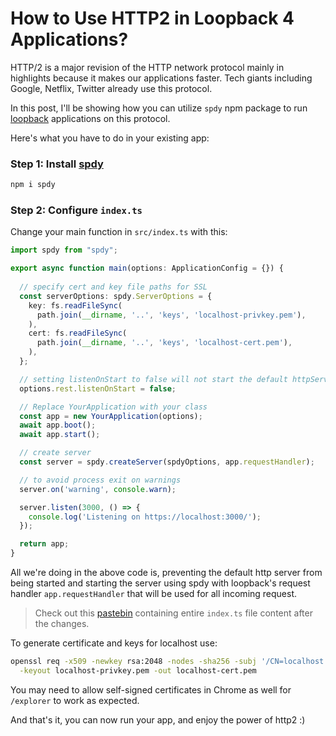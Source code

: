 # How to Use HTTP2 in Loopback 4 Applications?

HTTP/2 is a major revision of the HTTP network protocol mainly in highlights because it makes our applications faster. Tech giants including Google, Netflix, Twitter already use this protocol.

In this post, I'll be showing how you can utilize `spdy` npm package to run [loopback](https://loopback.io/) applications on this protocol.

Here's what you have to do in your existing app:

### Step 1: Install [spdy](https://www.npmjs.com/package/spdy)

```sh
npm i spdy
```

### Step 2: Configure `index.ts`

Change your main function in `src/index.ts` with this:

```ts
import spdy from "spdy";

export async function main(options: ApplicationConfig = {}) {
  
  // specify cert and key file paths for SSL
  const serverOptions: spdy.ServerOptions = {
    key: fs.readFileSync(
      path.join(__dirname, '..', 'keys', 'localhost-privkey.pem'),
    ),
    cert: fs.readFileSync(
      path.join(__dirname, '..', 'keys', 'localhost-cert.pem'),
    ),
  };

  // setting listenOnStart to false will not start the default httpServer
  options.rest.listenOnStart = false;

  // Replace YourApplication with your class
  const app = new YourApplication(options);
  await app.boot();
  await app.start();

  // create server
  const server = spdy.createServer(spdyOptions, app.requestHandler);

  // to avoid process exit on warnings
  server.on('warning', console.warn);

  server.listen(3000, () => {
    console.log('Listening on https://localhost:3000/');
  });

  return app;
}
```

All we're doing in the above code is, preventing the default http server from being started and starting the server using spdy with loopback's request handler `app.requestHandler` that will be used for all incoming request.

> Check out this [pastebin](https://pastebin.com/raw/F5gD1aF2) containing entire `index.ts` file content after the changes.

To generate certificate and keys for localhost use:
```sh
openssl req -x509 -newkey rsa:2048 -nodes -sha256 -subj '/CN=localhost' \
  -keyout localhost-privkey.pem -out localhost-cert.pem
```

You may need to allow self-signed certificates in Chrome as well for `/explorer` to work as expected.

And that's it, you can now run your app, and enjoy the power of http2 :)